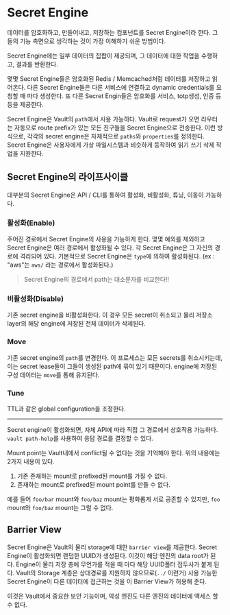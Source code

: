 # Secret Engine

데이터를 암호화하고, 만들어내고, 저장하는 컴포넌트를 Secret Engine이라 한다.
그들의 기능 측면으로 생각하는 것이 가장 이해하기 쉬운 방법이다.

Secret Engine에는 일부 데이터의 집합이 제공되며, 그 데이터에 대한 작업을 수행하고, 결과를 반환한다.

몇몇 Secret Engine들은 암호화된 Redis / Memcached처럼 데이터를 저장하고 읽어온다.
다른 Secret Engine들은 다른 서비스에 연결하고 dynamic credentials를 요청할 때 마다 생성한다.
또  다른 Secret Engin들은 암호화를 서비스, totp생성, 인증 등등을 제공한다.

Secret Engine은 Vault의 `path`에서 사용 가능하다.
Vault로 request가 오면 라우터는 자동으로 route prefix가 있는 모든 친구들을 Secret Engine으로 전송한다.
이런 방식으로, 각각의 secret engine은 자체적으로 `paths`와 `properties`를 정의한다.
Secret Engine은 사용자에게 가상 파일시스템과 비슷하게 등작하여 읽기 쓰기 삭제 작업을 지원한다.

## Secret Engine의 라이프사이클

대부분의 Secret Engine은 API / CLI를 통하여 활성화, 비활성화, 튜닝, 이동이 가능하다.

### 활성화(Enable)

주어진 경로에서 Secret Engine의 사용을 가능하게 한다.
몇몇 예외를 제외하고 Secret Engine은 여러 경로에서 활성화될 수 있다.
각 Secret Engine은 그 자신의 경로에 격리되어 있다.
기본적으로 Secret Engine은 `type`에 의하여 활성화된다. (ex : "aws"는 `aws/` 라는 경로에서 활성화된다.)

> Secret Engine의 경로에서 path는 대소문자를 비교한다!!


### 비활성화(Disable)

기존 secret engine을 비활성화한다.
이 경우 모든 secret이 취소되고 물리 저장소 layer의 해당 engine에 저장된 전체 데이터가 삭제된다.

### Move

기존 secret engine의 `path`를 변경한다.
이 프로세스는 모든 secrets를 취소시키는데, 이는 secret lease들이 그들이 생성된 path에 묶여 있기 때문이다.
engine에 저장된 구성 데이터는 `move`를 통해 유지된다.

### Tune

TTL과 같은 global configuration을 조정한다.

---

Secret engine이 활성화되면, 자체 API에 따라 직접 그 경로에서 상호작용 가능하다.
`vault path-help`를 사용하여 응답 경로를 결정할 수 있다.

Mount point는 Vault내에서 conflict될 수 없다는 것을 기억해야 한다.
위의 내용에는 2가지 내용이 있다.

1. 기존 존재하는 mount로 prefixed된 mount를 가질 수 없다.
2. 존재하는 mount로 prefixed된 mount point를 만들 수 없다.

예를 들어 `foo/bar` mount와 `foo/baz` mount는 평화롭게 서로 공존할 수 있지만,  `foo` mount와 `foo/baz` mount는 그럴 수 없다.

## Barrier View

Secret Engine은 Vault의 물리 storage에 대한 `barrier view`를 제공한다.
Secret Engine이 활성화되면 랜덤한 UUID가 생성된다.
이것이 해당 엔진의 data root가 된다.
Engine이 물리 저장 층에 무언가를 적을 때 마다 해당 UUID폴터 접두사가 붙게 된다.
Vault의 Storage 계층은 상대경로를 지원하지 않으므로(`../` 이런거) 사용 가능한 Secret Engine이 다른 데이터에 접근하는 것을 이 Barrier View가 허용해 준다.

이것은 Vault에서 중요한 보안 기능이며, 악성 엔진도 다른 엔진의 데이터에 액세스 할 수 없다.
